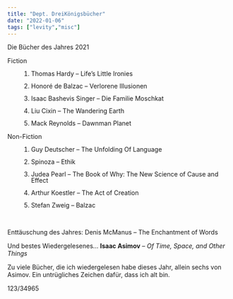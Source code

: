 ```yaml
---
title: "Dept. DreiKönigsbücher"
date: "2022-01-06"
tags: ["levity","misc"]
---
```


Die Bücher des Jahres 2021

Fiction

<div style="padding-left: 30px;line-height: 100%">

1. Thomas Hardy – Life’s Little Ironies

2. Honoré de Balzac – Verlorene Illusionen

3. Isaac Bashevis Singer – Die Familie Moschkat

4. Liu Cixin – The Wandering Earth

5. Mack Reynolds – Dawnman Planet
</div>

Non-Fiction

<div style="padding-left: 30px;line-height: 100%">

1. Guy Deutscher – The Unfolding Of Language

2. Spinoza – Ethik

3. Judea Pearl – The Book of Why: The New Science of Cause and Effect

4. Arthur Koestler – The Act of Creation

5. Stefan Zweig – Balzac
</div>

<br>

Enttäuschung des Jahres: Denis McManus – The Enchantment of Words 


Und bestes Wiedergelesenes...
**Isaac Asimov** – *Of Time, Space, and Other Things* 

Zu viele Bücher, die ich wiedergelesen habe dieses Jahr, allein sechs von Asimov. Ein untrügliches Zeichen dafür, dass ich alt bin.

123/34965